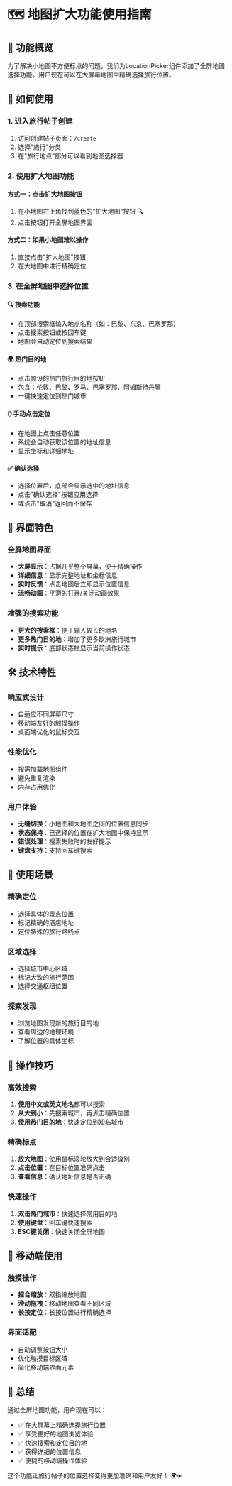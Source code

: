 # 🗺️ 地图扩大功能使用指南

## 🌟 **功能概览**

为了解决小地图不方便标点的问题，我们为LocationPicker组件添加了全屏地图选择功能。用户现在可以在大屏幕地图中精确选择旅行位置。

## 📱 **如何使用**

### 1. **进入旅行帖子创建**
1. 访问创建帖子页面：`/create`
2. 选择"旅行"分类
3. 在"旅行地点"部分可以看到地图选择器

### 2. **使用扩大地图功能**

#### 方式一：点击扩大地图按钮
1. 在小地图右上角找到蓝色的"扩大地图"按钮 🔍
2. 点击按钮打开全屏地图界面

#### 方式二：如果小地图难以操作
1. 直接点击"扩大地图"按钮
2. 在大地图中进行精确定位

### 3. **在全屏地图中选择位置**

#### 🔍 **搜索功能**
- 在顶部搜索框输入地点名称（如：巴黎、东京、巴塞罗那）
- 点击搜索按钮或按回车键
- 地图会自动定位到搜索结果

#### 🌍 **热门目的地**
- 点击预设的热门旅行目的地按钮
- 包含：伦敦、巴黎、罗马、巴塞罗那、阿姆斯特丹等
- 一键快速定位到热门城市

#### 🖱️ **手动点击定位**
- 在地图上点击任意位置
- 系统会自动获取该位置的地址信息
- 显示坐标和详细地址

#### ✅ **确认选择**
- 选择位置后，底部会显示选中的地址信息
- 点击"确认选择"按钮应用选择
- 或点击"取消"返回而不保存

## 🎨 **界面特色**

### 全屏地图界面
- **大屏显示**：占据几乎整个屏幕，便于精确操作
- **详细信息**：显示完整地址和坐标信息
- **实时反馈**：点击地图后立即显示位置信息
- **流畅动画**：平滑的打开/关闭动画效果

### 增强的搜索功能
- **更大的搜索框**：便于输入较长的地名
- **更多热门目的地**：增加了更多欧洲旅行城市
- **实时提示**：底部状态栏显示当前操作状态

## 🛠 **技术特性**

### 响应式设计
- 自适应不同屏幕尺寸
- 移动端友好的触摸操作
- 桌面端优化的鼠标交互

### 性能优化
- 按需加载地图组件
- 避免重复渲染
- 内存占用优化

### 用户体验
- **无缝切换**：小地图和大地图之间的位置信息同步
- **状态保持**：已选择的位置在扩大地图中保持显示
- **错误处理**：搜索失败时的友好提示
- **键盘支持**：支持回车键搜索

## 📍 **使用场景**

### 精确定位
- 选择具体的景点位置
- 标记精确的酒店地址
- 定位特殊的旅行路线点

### 区域选择
- 选择城市中心区域
- 标记大致的旅行范围
- 选择交通枢纽位置

### 探索发现
- 浏览地图发现新的旅行目的地
- 查看周边的地理环境
- 了解位置的具体坐标

## 🔧 **操作技巧**

### 高效搜索
1. **使用中文或英文地名**都可以搜索
2. **从大到小**：先搜索城市，再点击精确位置
3. **使用热门目的地**：快速定位到知名城市

### 精确标点
1. **放大地图**：使用鼠标滚轮放大到合适级别
2. **点击位置**：在目标位置准确点击
3. **查看信息**：确认地址信息是否正确

### 快速操作
1. **双击热门城市**：快速选择常用目的地
2. **使用键盘**：回车键快速搜索
3. **ESC键关闭**：快速关闭全屏地图

## 📱 **移动端使用**

### 触摸操作
- **捏合缩放**：双指缩放地图
- **滑动拖拽**：移动地图查看不同区域
- **长按定位**：长按位置进行精确选择

### 界面适配
- 自动调整按钮大小
- 优化触摸目标区域
- 简化移动端界面元素

## 🎯 **总结**

通过全屏地图功能，用户现在可以：
- ✅ 在大屏幕上精确选择旅行位置
- ✅ 享受更好的地图浏览体验
- ✅ 快速搜索和定位目的地
- ✅ 获得详细的位置信息
- ✅ 便捷的移动端操作体验

这个功能让旅行帖子的位置选择变得更加准确和用户友好！ 🌍✈️ 